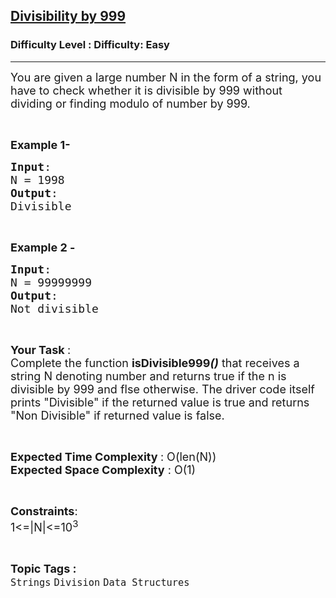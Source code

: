 <h2><a href="https://www.geeksforgeeks.org/problems/divisibility-by-9990149/1?page=1&category=Binary%20Representation,Division&sortBy=submissions">Divisibility by 999</a></h2><h3>Difficulty Level : Difficulty: Easy</h3><hr><div class="problems_problem_content__Xm_eO"><p><span style="font-size:18px">You are given a large number N in the form of a string, you have to check whether it is divisible by 999 without dividing or finding modulo of number by 999.</span></p>

<p>&nbsp;</p>

<p><span style="font-size:18px"><strong>Example 1-</strong></span></p>

<pre><span style="font-size:18px"><strong>Input</strong>:
N = 1998
<strong>Output</strong>:
Divisible</span></pre>

<p>&nbsp;</p>

<p><span style="font-size:18px"><strong>Example 2 -</strong></span></p>

<pre><span style="font-size:18px"><strong>Input</strong>:
N = 99999999
<strong>Output</strong>:
Not divisible</span></pre>

<p>&nbsp;</p>

<p><span style="font-size:18px"><strong>Your Task </strong>:<br>
Complete the function&nbsp;<strong>isDivisible999</strong><em><strong>()</strong>&nbsp;</em>that receives a string N denoting number and returns true if the n is divisible by 999 and flse otherwise. The driver code itself prints "Divisible" if the returned value is true and returns "Non Divisible" if returned value is false.</span></p>

<p>&nbsp;</p>

<p><span style="font-size:18px"><strong>Expected Time Complexity </strong>: O(len(N))<br>
<strong>Expected Space Complexity</strong> : O(1)</span></p>

<p>&nbsp;</p>

<p><span style="font-size:18px"><strong>Constraints</strong>:<br>
1&lt;=|N|&lt;=10<sup>3</sup></span></p>
</div><br><p><span style=font-size:18px><strong>Topic Tags : </strong><br><code>Strings</code>&nbsp;<code>Division</code>&nbsp;<code>Data Structures</code>&nbsp;